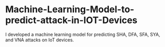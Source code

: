 # Machine-Learning-Model-to-predict-attack-in-IOT-Devices
I developed a machine learning model for predicting SHA, DFA, SFA, SYA, and VNA attacks on IoT devices.
